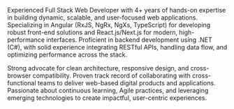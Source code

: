 Experienced Full Stack Web Developer with 4+ years of hands-on expertise in building dynamic, scalable, and user-focused web applications. Specializing in Angular (RxJS, NgRx, NgXs, TypeScript) for developing robust front-end solutions and React.js/Next.js for modern, high-performance interfaces. Proficient in backend development using .NET (C#), with solid experience integrating RESTful APIs, handling data flow, and optimizing performance across the stack.

Strong advocate for clean architecture, responsive design, and cross-browser compatibility. Proven track record of collaborating with cross-functional teams to deliver web-based digital products and applications. Passionate about continuous learning, Agile practices, and leveraging emerging technologies to create impactful, user-centric experiences.
